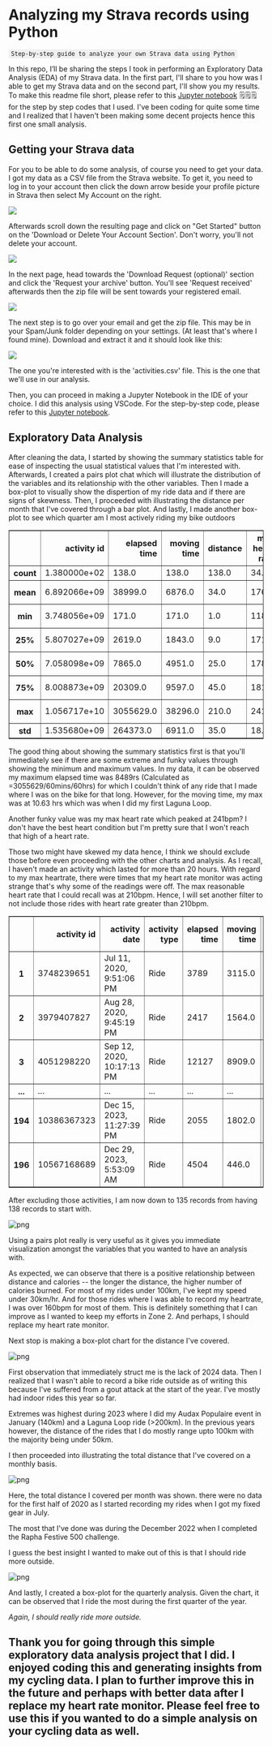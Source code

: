 # Analyzing my Strava records using Python
<sub><kbd style="background-color: #f0f0f0; padding: 2px 5px; border-radius: 3px;">Step-by-step guide to analyze your own Strava data using Python</kbd></sub>

In this repo, I’ll be sharing the steps I took in performing an Exploratory Data Analysis (EDA) of my Strava data. In the first part, I'll share to you how was I able to get my Strava data and on the second part, I'll show you my results. To make this readme file short, please refer to this [Jupyter notebook](analyze-strava.ipynb) 🗒️🗒️🗒️ for the step by step codes that I used. I've been coding for quite some time and I realized that I haven't been making some decent projects hence this first one small analysis. 

## Getting your Strava data

For you to be able to do some analysis, of course you need to get your data. I got my data as a CSV file from the Strava website. To get it, you need to log in to your account then click the down arrow beside your profile picture in Strava then select My Account on the right. 

![](assets/00_login-strava.png)

Afterwards scroll down the resulting page and click on "Get Started" button on the 'Download or Delete Your Account Section'. Don't worry, you'll not delete your account.

![](assets/01_access-data.png)

In the next page, head towards the 'Download Request (optional)' section and click the 'Request your archive' button. You'll see 'Request received' afterwards then the zip file will be sent towards your registered email.

![](assets/02_request-data.png)

The next step is to go over your email and get the zip file. This may be in your Spam/Junk folder depending on your settings. (At least that's where I found mine). Download and extract it and it should look like this:

![](assets/03_get-activities.png)

The one you're interested with is the 'activities.csv' file. This is the one that we'll use in our analysis.

Then, you can proceed in making a Jupyter Notebook in the IDE of your choice. I did this analysis using VSCode. For the step-by-step code, please refer to this [Jupyter notebook](analyze-strava.ipynb).

## Exploratory Data Analysis

After cleaning the data, I started by showing the summary statistics table for ease of inspecting the usual statistical values that I'm interested with. Afterwards, I created a pairs plot chat which will illustrate the distribution of the variables and its relationship with the other variables. Then I made a box-plot to visually show the dispertion of my ride data and if there are signs of skewness. Then, I proceeded with illustrating the distance per month that I've covered through a bar plot. And lastly, I made another box-plot to see which quarter am I most actively riding my bike outdoors


<div>
<style scoped>
    .dataframe tbody tr th:only-of-type {
        vertical-align: middle;
    }

    .dataframe tbody tr th {
        vertical-align: top;
    }

    .dataframe thead th {
        text-align: right;
    }
</style>
<table border="1" class="dataframe">
  <thead>
    <tr style="text-align: right;">
      <th></th>
      <th>activity id</th>
      <th>elapsed time</th>
      <th>moving time</th>
      <th>distance</th>
      <th>max heart rate</th>
      <th>elevation gain</th>
      <th>max speed</th>
      <th>calories</th>
      <th>activity_date</th>
      <th>year</th>
      <th>dayofyear</th>
      <th>elapsed hour</th>
      <th>km per hour</th>
    </tr>
  </thead>
  <tbody>
    <tr>
      <th>count</th>
      <td>1.380000e+02</td>
      <td>138.0</td>
      <td>138.0</td>
      <td>138.0</td>
      <td>34.0</td>
      <td>138.0</td>
      <td>138.0</td>
      <td>86.0</td>
      <td>138</td>
      <td>138.0</td>
      <td>138.0</td>
      <td>138.0</td>
      <td>138.0</td>
    </tr>
    <tr>
      <th>mean</th>
      <td>6.892066e+09</td>
      <td>38999.0</td>
      <td>6876.0</td>
      <td>34.0</td>
      <td>176.0</td>
      <td>155.0</td>
      <td>12.0</td>
      <td>1078.0</td>
      <td>2022-03-18 23:33:04.362318848</td>
      <td>2022.0</td>
      <td>228.0</td>
      <td>11.0</td>
      <td>12.0</td>
    </tr>
    <tr>
      <th>min</th>
      <td>3.748056e+09</td>
      <td>171.0</td>
      <td>171.0</td>
      <td>1.0</td>
      <td>118.0</td>
      <td>0.0</td>
      <td>5.0</td>
      <td>20.0</td>
      <td>2020-07-04 12:57:37</td>
      <td>2020.0</td>
      <td>14.0</td>
      <td>0.0</td>
      <td>0.0</td>
    </tr>
    <tr>
      <th>25%</th>
      <td>5.807027e+09</td>
      <td>2619.0</td>
      <td>1843.0</td>
      <td>9.0</td>
      <td>171.0</td>
      <td>32.0</td>
      <td>10.0</td>
      <td>277.0</td>
      <td>2021-08-17 06:39:24.750000128</td>
      <td>2021.0</td>
      <td>168.0</td>
      <td>1.0</td>
      <td>8.0</td>
    </tr>
    <tr>
      <th>50%</th>
      <td>7.058098e+09</td>
      <td>7865.0</td>
      <td>4951.0</td>
      <td>25.0</td>
      <td>178.0</td>
      <td>104.0</td>
      <td>12.0</td>
      <td>579.0</td>
      <td>2022-04-29 05:08:36</td>
      <td>2022.0</td>
      <td>232.0</td>
      <td>2.0</td>
      <td>11.0</td>
    </tr>
    <tr>
      <th>75%</th>
      <td>8.008873e+09</td>
      <td>20309.0</td>
      <td>9597.0</td>
      <td>45.0</td>
      <td>181.0</td>
      <td>192.0</td>
      <td>14.0</td>
      <td>1239.0</td>
      <td>2022-10-23 22:42:44</td>
      <td>2022.0</td>
      <td>299.0</td>
      <td>6.0</td>
      <td>14.0</td>
    </tr>
    <tr>
      <th>max</th>
      <td>1.056717e+10</td>
      <td>3055629.0</td>
      <td>38296.0</td>
      <td>210.0</td>
      <td>241.0</td>
      <td>982.0</td>
      <td>23.0</td>
      <td>7699.0</td>
      <td>2023-12-29 05:53:09</td>
      <td>2023.0</td>
      <td>365.0</td>
      <td>849.0</td>
      <td>52.0</td>
    </tr>
    <tr>
      <th>std</th>
      <td>1.535680e+09</td>
      <td>264373.0</td>
      <td>6911.0</td>
      <td>35.0</td>
      <td>18.0</td>
      <td>178.0</td>
      <td>3.0</td>
      <td>1311.0</td>
      <td>NaN</td>
      <td>1.0</td>
      <td>89.0</td>
      <td>73.0</td>
      <td>6.0</td>
    </tr>
  </tbody>
</table>
</div>



The good thing about showing the summary statistics first is that you'll immediately see if there are some extreme and funky values through showing the minimum and maximum values. In my data, it can be observed my maximum elapsed time was 8489rs (Calculated as =3055629/60mins/60hrs) for which I couldn't think of any ride that I made where I was on the bike for that long. However, for the moving time, my max was at 10.63 hrs which was when I did my first Laguna Loop. 

Another funky value was my max heart rate which peaked at 241bpm? I don't have the best heart condition but I'm pretty sure that I won't reach that high of a heart rate. 

Those two might have skewed my data hence, I think we should exclude those before even proceeding with the other charts and analysis. As I recall, I haven't made an activity which lasted for more than 20 hours. With regard to my max heartrate, there were times that my heart rate monitor was acting strange that's why some of the readings were off. The max reasonable heart rate that I could recall was at 210bpm. Hence, I will set another filter to not include those rides with heart rate greater than 210bpm.


<div>
<style scoped>
    .dataframe tbody tr th:only-of-type {
        vertical-align: middle;
    }

    .dataframe tbody tr th {
        vertical-align: top;
    }

    .dataframe thead th {
        text-align: right;
    }
</style>
<table border="1" class="dataframe">
  <thead>
    <tr style="text-align: right;">
      <th></th>
      <th>activity id</th>
      <th>activity date</th>
      <th>activity type</th>
      <th>elapsed time</th>
      <th>moving time</th>
      <th>distance</th>
      <th>max heart rate</th>
      <th>elevation gain</th>
      <th>max speed</th>
      <th>calories</th>
      <th>activity_date</th>
      <th>start_time</th>
      <th>start_date_local</th>
      <th>month</th>
      <th>year</th>
      <th>dayofyear</th>
      <th>elapsed hour</th>
      <th>km per hour</th>
    </tr>
  </thead>
  <tbody>
    <tr>
      <th>1</th>
      <td>3748239651</td>
      <td>Jul 11, 2020, 9:51:06 PM</td>
      <td>Ride</td>
      <td>3789</td>
      <td>3115.0</td>
      <td>14.95</td>
      <td>NaN</td>
      <td>64.584747</td>
      <td>17.700001</td>
      <td>NaN</td>
      <td>2020-07-11 21:51:06</td>
      <td>21:51:06</td>
      <td>2020-07-11</td>
      <td>July</td>
      <td>2020</td>
      <td>193</td>
      <td>1.052500</td>
      <td>14.204276</td>
    </tr>
    <tr>
      <th>2</th>
      <td>3979407827</td>
      <td>Aug 28, 2020, 9:45:19 PM</td>
      <td>Ride</td>
      <td>2417</td>
      <td>1564.0</td>
      <td>8.76</td>
      <td>NaN</td>
      <td>12.994913</td>
      <td>11.300000</td>
      <td>NaN</td>
      <td>2020-08-28 21:45:19</td>
      <td>21:45:19</td>
      <td>2020-08-28</td>
      <td>August</td>
      <td>2020</td>
      <td>241</td>
      <td>0.671389</td>
      <td>13.047580</td>
    </tr>
    <tr>
      <th>3</th>
      <td>4051298220</td>
      <td>Sep 12, 2020, 10:17:13 PM</td>
      <td>Ride</td>
      <td>12127</td>
      <td>8909.0</td>
      <td>42.74</td>
      <td>NaN</td>
      <td>148.551956</td>
      <td>11.400000</td>
      <td>NaN</td>
      <td>2020-09-12 22:17:13</td>
      <td>22:17:13</td>
      <td>2020-09-12</td>
      <td>September</td>
      <td>2020</td>
      <td>256</td>
      <td>3.368611</td>
      <td>12.687722</td>
    </tr>
    <tr>
      <th>...</th>
      <td>...</td>
      <td>...</td>
      <td>...</td>
      <td>...</td>
      <td>...</td>
      <td>...</td>
      <td>...</td>
      <td>...</td>
      <td>...</td>
      <td>...</td>
      <td>...</td>
      <td>...</td>
      <td>...</td>
      <td>...</td>
      <td>...</td>
      <td>...</td>
      <td>...</td>
      <td>...</td>
    </tr>
    <tr>
      <th>194</th>
      <td>10386367323</td>
      <td>Dec 15, 2023, 11:27:39 PM</td>
      <td>Ride</td>
      <td>2055</td>
      <td>1802.0</td>
      <td>8.82</td>
      <td>168.0</td>
      <td>59.000000</td>
      <td>11.894043</td>
      <td>286.0</td>
      <td>2023-12-15 23:27:39</td>
      <td>23:27:39</td>
      <td>2023-12-15</td>
      <td>December</td>
      <td>2023</td>
      <td>349</td>
      <td>0.570833</td>
      <td>15.451095</td>
    </tr>
    <tr>
      <th>196</th>
      <td>10567168689</td>
      <td>Dec 29, 2023, 5:53:09 AM</td>
      <td>Ride</td>
      <td>4504</td>
      <td>446.0</td>
      <td>1.65</td>
      <td>NaN</td>
      <td>15.000000</td>
      <td>7.702002</td>
      <td>61.0</td>
      <td>2023-12-29 05:53:09</td>
      <td>05:53:09</td>
      <td>2023-12-29</td>
      <td>December</td>
      <td>2023</td>
      <td>363</td>
      <td>1.251111</td>
      <td>1.318828</td>
    </tr>
  </tbody>
</table>
</div>

After excluding those activities, I am now down to 135 records from having 138 records to start with. 
    
![png](assets/analyze-strava_files/analyze-strava_23_0.png)
    


Using a pairs plot really is very useful as it gives you immediate visualization amongst the variables that you wanted to have an analysis with. 

As expected, we can observe that there is a positive relationship between distance and calories -- the longer the distance, the higher number of calories burned. For most of my rides under 100km, I've kept my speed under 30km/hr. And for those rides where I was able to record my heartrate, I was over 160bpm for most of them. This is definitely something that I can improve as I wanted to keep my efforts in Zone 2. And perhaps, I should replace my heart rate monitor. 

Next stop is making a box-plot chart for the distance I've covered.


![png](assets/analyze-strava_files/analyze-strava_25_0.png)
    

First observation that immediately struct me is the lack of 2024 data. Then I realized that I wasn't able to record a bike ride outside as of writing this because I've suffered from a gout attack at the start of the year. I've mostly had indoor rides this year so far. 

Extremes was highest during 2023 where I did my Audax Populaire event in January (140km) and a Laguna Loop ride (>200km). In the previous years however, the distance of the rides that I do mostly range upto 100km with the majority being under 50km.

I then proceeded into illustrating the total distance that I've covered on a monthly basis.
    
![png](assets/analyze-strava_files/analyze-strava_27_0.png)


Here, the total distance I covered per month was shown. there were no data for the first half of 2020 as I started recording my rides when I got my fixed gear in July. 

The most that I've done was during the December 2022 when I completed the Rapha Festive 500 challenge. 

I guess the best insight I wanted to make out of this is that I should ride more outside. 

    
![png](assets/analyze-strava_files/analyze-strava_29_0.png)

And lastly, I created a box-plot for the quarterly analysis. Given the chart, it can be observed that I ride the most during the first quarter of the year. 

*Again, I should really ride more outside.*

## Thank you for going through this simple exploratory data analysis project that I did. I enjoyed coding this and generating insights from my cycling data. I plan to further improve this in the future and perhaps with better data after I replace my heart rate monitor. Please feel free to use this if you wanted to do a simple analysis on your cycling data as well. 

